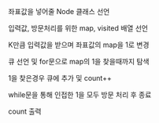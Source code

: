 좌표값을 넣어줄 Node 클래스 선언

입력값, 방문처리를 위한 map, visited 배열 선언

K만큼 입력값을 받으며 좌표값의 map을 1로 변경

큐 선언 및 for문으로 map의 1을 찾을때까지 탐색

1을 찾은경우 큐에 추가 및 count++

while문을 통해 인접한 1을 모두 방문 처리 후 종료

count 출력
